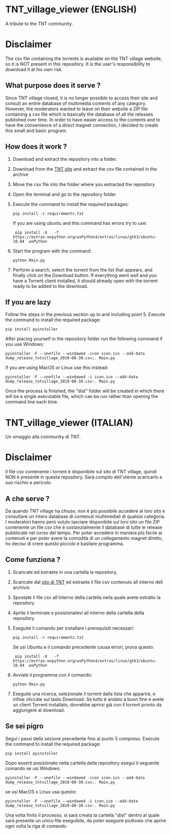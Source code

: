 # TNT_village_viewer (ENGLISH)
A tribute to the TNT community.
# Disclaimer
The csv file containing the torrents is available on the TNT village website, so it is NOT present in this repository. It is the user's responsibility to download it at his own risk.
## What purpose does it serve ?
Since TNT village closed, it is no longer possible to access their site and consult an entire database of multimedia contents of any category. However, the moderators wanted to leave on their website a ZIP file containing a csv file which is basically the database of all the releases published over time. In order to have easier access to the contents and to have the convenience of a direct magnet connection, I decided to create this small and basic program.
## How does it work ?
1. Download and extract the repository into a folder.
2. Download from the [TNT site](http://www.tntvillage.scambioetico.org/) and extract the csv file contained in the archive
3. Move the csv file into the folder where you extracted the repository
4. Open the terminal and go to the repository folder
5. Execute the command to install the required packages:

    ```pip install -r requirements.txt```
    
    If you are using ubuntu and this command has errors try to use:
    
    ``` pip install -U   -f https://extras.wxpython.org/wxPython4/extras/linux/gtk3/ubuntu-18.04  wxPython```
6. Start the program with the command:

    ```python Main.py```

7. Perform a search, select the torrent from the list that appears, and finally click on the Download button. If everything went well and you have a Torrent client installed, it should already open with the torrent ready to be added to the download.

## If you are lazy
Follow the steps in the previous section up to and including point 5.
Execute the command to install the required package:

   ```pip install pyinstaller```

After placing yourself in the repository folder run the following command if you use Windows:

   ```pyinstaller -F --onefile --windowed -icon icon.ico --add-data dump_release_tntvillage_2019-08-30.csv;. Main.py```

if you are using MacOS or Linux use this instead:

   ```pyinstaller -F --onefile --windowed -i icon.ico --add-data dump_release_tntvillage_2019-08-30.csv:. Main.py```

Once the process is finished, the "dist" folder will be created in which there will be a single executable file, which can be run rather than opening the command line each time.

# TNT_village_viewer (ITALIAN)
Un omaggio alla community di TNT.
# Disclaimer
Il file csv contenente i torrent è disponibile sul sito di TNT village, quindi NON è presente in questa repository. Sarà compito dell'utente scaricarlo a suo rischio e pericolo.
## A che serve ?
Da quando TNT village ha chiuso, non è più possibile accedere al loro sito e consultare un intero database di contenuti multimediali di qualsisi categoria. I moderatori hanno però voluto lasciare disponibile sul loro sito un file ZIP contenente un file csv che è sostanzialmente il database di tutte le release pubblicate nel corso del tempo. Per poter accedere in maniera più facile ai contenuti e per poter avere la comodità di un collegamento magnet diretto, ho deciso di crere questo piccolo e basilare programma.
## Come funziona ?
1. Scaricate ed estraete in una cartella la repository.
2. Scaricate dal [sito di TNT](http://www.tntvillage.scambioetico.org/) ed estraete il file csv contenuto all interno dell archivio
3. Spostate il file csv all'interno della cartella nella quale avete estratto la repository
4. Aprite il terminale e posizionatevi all interno della cartella della repository
5. Eseguite il comando per installare i prerequisiti necessari:

     ```pip install -r requirements.txt```
     
   Se usi Ubuntu e il comando precedente causa errori, prova questo:
   
    ``` pip install -U   -f https://extras.wxpython.org/wxPython4/extras/linux/gtk3/ubuntu-18.04  wxPython```
6. Avviate il programma con il comando:

     ```python Main.py```
7. Eseguite una ricerca, selezionate il torrent dalla lista che apparirà, e infine cliccate sul tasto Download. Se tutto è andato a buon fine e avete un client Torrent installato, dovrebbe aprirsi già con il torrent pronto da aggiungere al download.

## Se sei pigro
Segui i passi della sezione precedente fino al punto 5 compreso.
Execute the command to install the required package:

   ```pip install pyinstaller```

Dopo esserti posizionato nella cartella della repository esegui il seguente comando se usi Windows:

   ```pyinstaller -F --onefile --windowed -icon icon.ico --add-data dump_release_tntvillage_2019-08-30.csv;. Main.py```

se usi MacOS o Linux usa questo:

   ```pyinstaller -F --onefile --windowed -i icon.ico --add-data dump_release_tntvillage_2019-08-30.csv:. Main.py```

Una volta finito il processo, si sarà creata la cartella "dist" dentro al quale sarà presente un unico file eseguibile, da poter eseguire piuttosto che aprire ogni volta la riga di comando.
